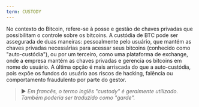 ```yaml
---
term: CUSTODY
---
```


No contexto do Bitcoin, refere-se à posse e gestão de chaves privadas que possibilitam o controle sobre os bitcoins. A custódia de BTC pode ser assegurada de duas maneiras: pessoalmente pelo usuário, que mantém as chaves privadas necessárias para acessar seus bitcoins (conhecido como "auto-custódia"), ou por um terceiro, como uma plataforma de exchange, onde a empresa mantém as chaves privadas e gerencia os bitcoins em nome do usuário. A última opção é mais arriscada do que a auto-custódia, pois expõe os fundos do usuário aos riscos de hacking, falência ou comportamento fraudulento por parte do gestor.

> ► *Em francês, o termo inglês "custody" é geralmente utilizado. Também poderia ser traduzido como "garde".*